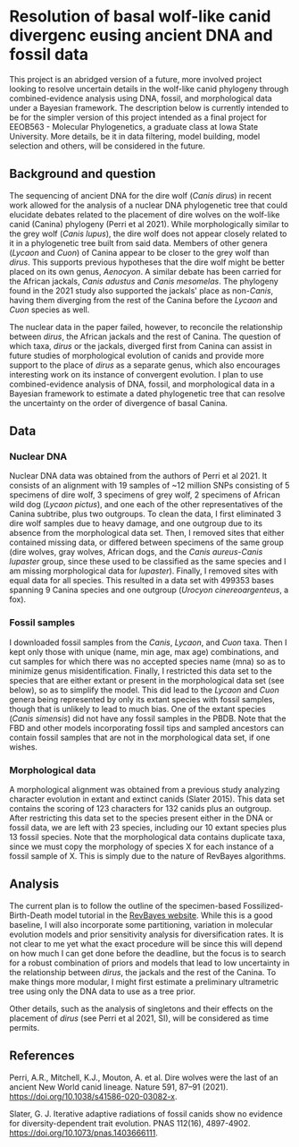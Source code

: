# Resolution of basal wolf-like canid divergenc eusing ancient DNA and fossil data

This project is an abridged version of a future, more involved project looking to resolve uncertain details in the wolf-like canid phylogeny through combined-evidence analysis using DNA, fossil, and morphological data under a Bayesian framework. The description below is currently intended to be for the simpler version of this project intended as a final project for EEOB563 - Molecular Phylogenetics, a graduate class at Iowa State University. More details, be it in data filtering, model building, model selection and others, will be considered in the future. 

## Background and question
The sequencing of ancient DNA for the dire wolf (*Canis dirus*) in recent work allowed for the analysis of a nuclear DNA phylogenetic tree that could elucidate debates related to the placement of dire wolves on the wolf-like canid (Canina) phylogeny (Perri et al 2021). While morphologically similar to the grey wolf (*Canis lupus*), the dire wolf does not appear closely related to it in a phylogenetic tree built from said data. Members of other genera (*Lycaon* and *Cuon*) of Canina appear to be closer to the grey wolf than *dirus*. This supports previous hypotheses that the dire wolf might be better placed on its own genus, *Aenocyon*. A similar debate has been carried for the African jackals, *Canis adustus* and *Canis mesomelas*. The phylogeny found in the 2021 study also supported the jackals' place as non-*Canis*, having them diverging from the rest of the Canina before the *Lycaon* and *Cuon* species as well.

The nuclear data in the paper failed, however, to reconcile the relationship between *dirus*, the African jackals and the rest of Canina. The question of which taxa, *dirus* or the jackals, diverged first from Canina can assist in future studies of morphological evolution of canids and provide more support to the place of *dirus* as a separate genus, which also encourages interesting work on its instance of convergent evolution. I plan to use combined-evidence analysis of DNA, fossil, and morphological data in a Bayesian framework to estimate a dated phylogenetic tree that can resolve the uncertainty on the order of divergence of basal Canina.

## Data
### Nuclear DNA
Nuclear DNA data was obtained from the authors of Perri et al 2021. It consists of an alignment with 19 samples of ~12 million SNPs consisting of 5 specimens of dire wolf, 3 specimens of grey wolf, 2 specimens of African wild dog (*Lycaon pictus*), and one each of the other representatives of the Canina subtribe, plus two outgroups. To clean the data, I first eliminated 3 dire wolf samples due to heavy damage, and one outgroup due to its absence from the morphological data set. Then, I removed sites that either contained missing data, or differed between specimens of the same group (dire wolves, gray wolves, African dogs, and the *Canis aureus*-*Canis lupaster* group, since these used to be classified as the same species and I am missing morphological data for *lupaster*). Finally, I removed sites with equal data for all species. This resulted in a data set with 499353 bases spanning 9 Canina species and one outgroup (*Urocyon cinereoargenteus*, a fox).

### Fossil samples
I downloaded fossil samples from the *Canis*, *Lycaon*, and *Cuon* taxa. Then I kept only those with unique (name, min age, max age) combinations, and cut samples for which there was no accepted species name (mna) so as to minimize genus misidentification. Finally, I restricted this data set to the species that are either extant or present in the morphological data set (see below), so as to simplify the model. This did lead to the *Lycaon* and *Cuon* genera being represented by only its extant species with fossil samples, though that is unlikely to lead to much bias. One of the extant species (*Canis simensis*) did not have any fossil samples in the PBDB. Note that the FBD and other models incorporating fossil tips and sampled ancestors can contain fossil samples that are not in the morphological data set, if one wishes.

### Morphological data
A morphological alignment was obtained from a previous study analyzing character evolution in extant and extinct canids (Slater 2015). This data set contains the scoring of 123 characters for 132 canids plus an outgroup. After restricting this data set to the species present either in the DNA or fossil data, we are left with 23 species, including our 10 extant species plus 13 fossil species. Note that the morphological data contains duplicate taxa, since we must copy the morphology of species X for each instance of a fossil sample of X. This is simply due to the nature of RevBayes algorithms.

## Analysis
The current plan is to follow the outline of the specimen-based Fossilized-Birth-Death model tutorial in the [RevBayes website](https://revbayes.github.io/tutorials/fbd/fbd_specimen.html). While this is a good baseline, I will also incorporate some partitioning, variation in molecular evolution models and prior sensitivity analysis for diversification rates. It is not clear to me yet what the exact procedure will be since this will depend on how much I can get done before the deadline, but the focus is to search for a robust combination of priors and models that lead to low uncertainty in the relationship between *dirus*, the jackals and the rest of the Canina. To make things more modular, I might first estimate a preliminary ultrametric tree using only the DNA data to use as a tree prior. 

Other details, such as the analysis of singletons and their effects on the placement of *dirus* (see Perri et al 2021, SI), will be considered as time permits.

## References
Perri, A.R., Mitchell, K.J., Mouton, A. et al. Dire wolves were the last of an ancient New World canid lineage. Nature 591, 87–91 (2021). https://doi.org/10.1038/s41586-020-03082-x.

Slater, G. J. Iterative adaptive radiations of fossil canids show no evidence for diversity-dependent trait evolution. PNAS 112(16), 4897-4902. https://doi.org/10.1073/pnas.1403666111.
